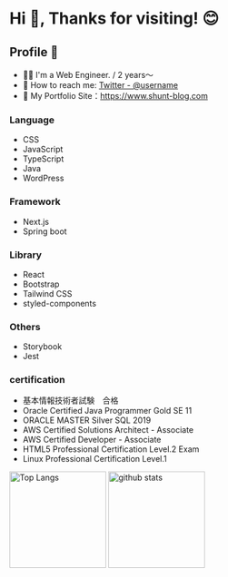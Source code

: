 # Hi 👋, Thanks for visiting! 😊

## Profile 🌱

- 🧑‍💻 I'm a Web Engineer. / 2 years～
- 💬 How to reach me: [Twitter - @username](https://twitter.com/username)
- 🌱 My Portfolio Site：https://www.shunt-blog.com

### Language
- CSS
- JavaScript
- TypeScript
- Java
- WordPress

### Framework
- Next.js
- Spring boot

### Library
- React
- Bootstrap
- Tailwind CSS
- styled-components

### Others
- Storybook
- Jest

### certification
- 基本情報技術者試験　合格
- Oracle Certified Java Programmer Gold SE 11
- ORACLE MASTER Silver SQL 2019
- AWS Certified Solutions Architect - Associate
- AWS Certified Developer - Associate
- HTML5 Professional Certification Level.2 Exam
- Linux Professional Certification Level.1

<div align="left"> 
  <img alt="Top Langs" height="170px" src="https://github-readme-stats.vercel.app/api?username=shu-t23&theme=vue-dark&layout=compact" />
  <img alt="github stats" height="170px" src="https://github-readme-stats.vercel.app/api/top-langs/?username=shu-t23&theme=vue-dark&layout=compact" />
</div>

<!--
**shu-t23/shu-t23** is a ✨ _special_ ✨ repository because its `README.md` (this file) appears on your GitHub profile.

Here are some ideas to get you started:

- 🔭 I’m currently working on ...
- 🌱 I’m currently learning ...
- 👯 I’m looking to collaborate on ...
- 🤔 I’m looking for help with ...
- 💬 Ask me about ...
- 📫 How to reach me: ...
- 😄 Pronouns: ...
- ⚡ Fun fact: ...
-->
